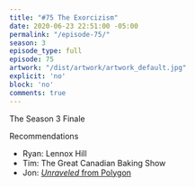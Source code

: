 ```yaml
---
title: "#75 The Exorcizism"
date: 2020-06-23 22:51:00 -05:00
permalink: "/episode-75/"
season: 3
episode_type: full
episode: 75
artwork: "/dist/artwork/artwork_default.jpg"
explicit: 'no'
block: 'no'
comments: true
---
```


The Season 3 Finale

Recommendations
- Ryan: Lennox Hill
- Tim: The Great Canadian Baking Show
- Jon: [*Unraveled* from Polygon](https://www.youtube.com/playlist?list=PLaDrN74SfdT7Ueqtwn_bXo1MuSWT0ji2w)